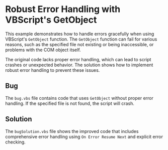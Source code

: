 # Robust Error Handling with VBScript's GetObject

This example demonstrates how to handle errors gracefully when using VBScript's `GetObject` function. The `GetObject` function can fail for various reasons, such as the specified file not existing or being inaccessible, or problems with the COM object itself.

The original code lacks proper error handling, which can lead to script crashes or unexpected behavior. The solution shows how to implement robust error handling to prevent these issues. 

## Bug
The `bug.vbs` file contains code that uses `GetObject` without proper error handling. If the specified file is not found, the script will crash.

## Solution
The `bugSolution.vbs` file shows the improved code that includes comprehensive error handling using `On Error Resume Next` and explicit error checking.
